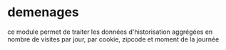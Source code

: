 # demenages
ce module permet de traiter les données d'historisation aggrégées en nombre de visites par jour, par cookie, zipcode et moment de la journée
